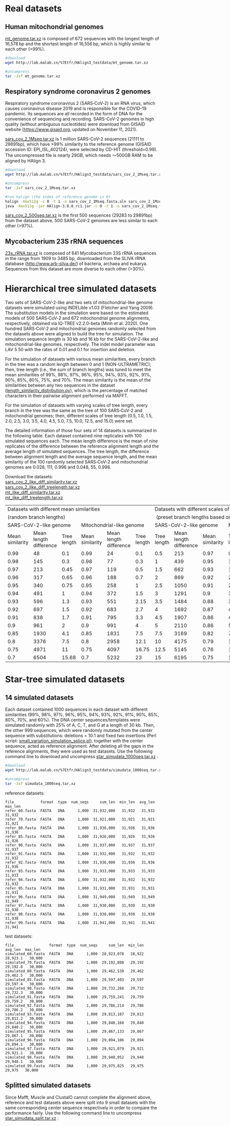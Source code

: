 # Real datasets 

## Human mitochondrial genomes

<a href="http://lab.malab.cn/%7Etfr/HAlign3_testdata/mt_genome.tar.xz" download="mt_genome.tar.xz">mt_genome.tar.xz</a> is composed of 672 sequences with the longest length of 16,578 bp and the shortest length of 16,556 bp, which is highly similar to each other  (>99%). 
```bash
#download
wget http://lab.malab.cn/%7Etfr/HAlign3_testdata/mt_genome.tar.xz

#uncompress
tar -Jxf mt_genome.tar.xz
```

## Respiratory syndrome coronavirus 2 genomes

Respiratory syndrome coronavirus 2 (SARS‑CoV‑2) is an RNA virus, which causes coronavirus disease 2019  and is responsible for the COVID-19 pandemic. Its sequences are all recorded in the form of DNA for the convenience of sequencing and recording. SARS-CoV-2 genomes in high quality (without ambiguous nucleotides) were download from GISAID website (https://www.gisaid.org, updated on November 11, 2021). 

<a href="http://lab.malab.cn/%7Etfr/HAlign3_testdata/sars_cov_2_1Mseq.tar.xz" download="sars_cov_2_1Mseq.tar.xz">sars_cov_2_1Mseq.tar.xz</a> is 1 million SARS-CoV-2 sequences (21111 to 29891bp), which have >99% similarity to the reference genome (GISAID accession ID: EPI_ISL_402124), were selected by CD-HIT (threshold=0.99). The uncompressed file is nearly 29GB, which needs ～500GB RAM to be aligned by HAlign 3. 
```bash
#download
wget http://lab.malab.cn/%7Etfr/HAlign3_testdata/sars_cov_2_1Mseq.tar.xz

#uncompress
tar -Jxf sars_cov_2_1Mseq.tar.xz

#run halign (the index of reference genome is 0)
halign -Xmx512g -c 0 -t 1 -o sars_cov_2_1Mseq.fasta.aln sars_cov_2_1Mseq.fasta   #conda version
java -Xmx512g -jar HAlign-3.0.0_rc1.jar -c 0 -t 1 -o sars_cov_2_1Mseq.fasta.aln sars_cov_2_1Mseq.fasta   #released package
```


<a href="http://lab.malab.cn/%7Etfr/HAlign3_testdata/sars_cov_2_500seq.tar.xz" download="sars_cov_2_500seq.tar.xz">sars_cov_2_500seq.tar.xz</a> is the first 500 sequences (29283 to 29891bp) from the dataset above. 500 SARS-CoV-2 genomes are less similar to each other (>97%).



## Mycobacterium 23S rRNA sequences

<a href="http://lab.malab.cn/%7Etfr/HAlign3_testdata/23s_rRNA.tar.xz" download="23s_rRNA.tar.xz">23s_rRNA.tar.xz</a> is composed of 641 Mycobacterium 23S rRNA sequences in the range from 1909 to 3485 bp, downloaded from the SLIVA rRNA database (http://www.arb-silva.de/) of bacteria, archaea and eukarya. Sequences from this dataset are more diverse to each other (>30%).



# Hierarchical tree simulated datasets


Two sets of SARS-CoV-2-like and two sets of mitochondrial-like genome datasets were simulated using INDELible v1.03 (Fletcher and Yang 2009). The substitution models in the simulation were based on the estimated models of 500 SARS‑CoV‑2 and 672 mitochondrial genome alignments, respectively, obtained via IQ-TREE v2.2.0-beta (Minh et al. 2020). One hundred SARS‑CoV‑2 and mitochondrial genomes randomly selected from the datasets above were aligned to build the tree for simulation. The simulation sequence length is 30 kb and 16 kb for the SARS-CoV-2-like and mitochondrial-like genomes, respectively. The indel model parameter was LAV 5 50 with the rates of 0.01 and 0.1 for insertion and deletion.

For the simulation of datasets with various mean similarities, every branch in the tree was a random length between 0 and 1 (NON-ULTRAMETRIC); then, tree length (i.e., the sum of branch lengths) was tuned to meet the mean similarities of 99%, 98%, 97%, 96%, 95%, 94%, 93%, 92%, 91%, 90%, 85%, 80%, 75%, and 70%. The mean similarity is the mean of the similarities between any two sequences in the dataset ([length_similarity_distribution.py](https://github.com/malabz/MSATOOLS/tree/main/length_similarity_distribution)), which is the percentage of matched characters in their pairwise alignment performed via MAFFT.

For the simulation of datasets with varying scales of tree length, every branch in the tree was the same as the tree of 100 SARS‑CoV‑2 and mitochondrial genomes; then, different scales of tree length (0.5, 1.0, 1.5, 2.0, 2.5, 3.0, 3.5, 4.0, 4.5, 5.0, 7.5, 10.0, 12.5, and 15.0) were set.

The detailed information of those four sets of 14 datasets is summarized in the following table. Each dataset contained nine replicates with 100 simulated sequences each. The mean length difference is the mean of nine replicates of the difference between the reference alignment length and the average length of simulated sequences. The tree length, the difference between alignment length and the average sequence length, and the mean similarity of the 100 randomly selected SARS‑CoV‑2 and mitochondrial genomes are 0.028, 111, 0.996 and 0.048, 55, 0.998.


Download the datasets:                                                                                    
<a href="http://lab.malab.cn/%7Etfr/HAlign3_testdata/sars_cov_2_like_diff_similarity.tar.xz" download="sars_cov_2_like_diff_similarity.tar.xz">sars_cov_2_like_diff_similarity.tar.xz</a>                               
<a href="http://lab.malab.cn/%7Etfr/HAlign3_testdata/sars_cov_2_like_diff_treelength.tar.xz" download="sars_cov_2_like_diff_treelength.tar.xz">sars_cov_2_like_diff_treelength.tar.xz</a>                                           
<a href="http://lab.malab.cn/%7Etfr/HAlign3_testdata/mt_like_diff_similarity.tar.xz" download="mt_like_diff_similarity.tar.xz">mt_like_diff_similarity.tar.xz</a>                            
<a href="http://lab.malab.cn/%7Etfr/HAlign3_testdata/mt_like_diff_treelength.tar.xz" download="mt_like_diff_treelength.tar.xz">mt_like_diff_treelength.tar.xz</a>            

<html xmlns:v="urn:schemas-microsoft-com:vml" xmlns:o="urn:schemas-microsoft-com:office:office" xmlns:x="urn:schemas-microsoft-com:office:excel" xmlns="http://www.w3.org/TR/REC-html40">
 </head>
 <body link="blue" vlink="purple">
  <table width="660" border="0" cellpadding="0" cellspacing="0" style='width:660pt;border-collapse:collapse;table-layout:fixed;'>
   <col width="55" span="12" style='mso-width-source:userset;mso-width-alt:2423;'/>
   <tr height="19.10" style='height:19.10pt;mso-height-source:userset;mso-height-alt:382;'>
    <td class="xl65" height="19.10" width="330" colspan="6" style='height:19.10pt;width:330pt;border-right:none;border-bottom:none;' x:str>Datasets with different mean similarities</td>
    <td class="xl65" width="330" colspan="6" style='width:330pt;border-right:none;border-bottom:none;' x:str>Datasets with different scales of tree length</td>
   </tr>
   <tr height="10" style='height:10.00pt;mso-height-source:userset;mso-height-alt:200;'>
    <td class="xl67" height="10" colspan="6" style='height:10.00pt;border-right:none;border-bottom:none;' x:str>(random branch lengths)</td>
    <td class="xl67" colspan="6" style='border-right:none;border-bottom:none;' x:str><span style='mso-spacerun:yes;'>&nbsp;</span><font class="font2">(preset branch lengths based on real cases)</font></td>
   </tr>
   <tr height="17.60" style='height:17.60pt;mso-height-source:userset;mso-height-alt:352;'>
    <td class="xl68" height="17.60" colspan="3" style='height:17.60pt;border-right:none;border-bottom:none;' x:str>SARS-CoV-2-like genome</td>
    <td class="xl68" colspan="3" style='border-right:none;border-bottom:none;' x:str>Mitochondrial-like genome</td>
    <td class="xl68" colspan="3" style='border-right:none;border-bottom:none;' x:str>SARS-CoV-2-like genome</td>
    <td class="xl68" colspan="3" style='border-right:none;border-bottom:none;' x:str>Mitochondrial-like genome</td>
   </tr>
   <tr height="22" style='height:22.00pt;'>
    <td class="xl69" height="22" style='height:22.00pt;' x:str>Mean similarity</td>
    <td class="xl70" x:str>Mean length difference</td>
    <td class="xl70" x:str>Tree length</td>
    <td class="xl69" x:str>Mean similarity</td>
    <td class="xl70" x:str>Mean length difference</td>
    <td class="xl70" x:str>Tree length</td>
    <td class="xl69" x:str>Tree length</td>
    <td class="xl70" x:str>Mean length difference</td>
    <td class="xl70" x:str>Mean similarity</td>
    <td class="xl69" x:str>Tree length</td>
    <td class="xl70" x:str>Mean length difference</td>
    <td class="xl70" x:str>Mean similarity</td>
   </tr>
   <tr height="17.60" style='height:17.60pt;'>
    <td class="xl71" height="17.60" style='height:17.60pt;' x:num>0.99</td>
    <td class="xl68" x:num>48</td>
    <td class="xl68" x:num>0.1</td>
    <td class="xl71" x:num>0.99</td>
    <td class="xl68" x:num>24</td>
    <td class="xl68" x:num>0.1</td>
    <td class="xl71" x:num>0.5</td>
    <td class="xl68" x:num>213</td>
    <td class="xl68" x:num>0.97</td>
    <td class="xl71" x:num>0.5</td>
    <td class="xl68" x:num>115</td>
    <td class="xl68" x:num>0.98</td>
   </tr>
   <tr height="17.60" style='height:17.60pt;'>
    <td class="xl71" height="17.60" style='height:17.60pt;' x:num>0.98</td>
    <td class="xl68" x:num>145</td>
    <td class="xl68" x:num>0.3</td>
    <td class="xl71" x:num>0.98</td>
    <td class="xl68" x:num>77</td>
    <td class="xl68" x:num>0.3</td>
    <td class="xl71" x:num>1</td>
    <td class="xl68" x:num>439</td>
    <td class="xl68" x:num>0.95</td>
    <td class="xl71" x:num>1</td>
    <td class="xl68" x:num>223</td>
    <td class="xl68" x:num>0.96</td>
   </tr>
   <tr height="17.60" style='height:17.60pt;'>
    <td class="xl71" height="17.60" style='height:17.60pt;' x:num>0.97</td>
    <td class="xl68" x:num>213</td>
    <td class="xl68" x:num>0.45</td>
    <td class="xl71" x:num>0.97</td>
    <td class="xl68" x:num>119</td>
    <td class="xl68" x:num>0.5</td>
    <td class="xl71" x:num>1.5</td>
    <td class="xl68" x:num>662</td>
    <td class="xl68" x:num>0.93</td>
    <td class="xl71" x:num>1.5</td>
    <td class="xl68" x:num>333</td>
    <td class="xl68" x:num>0.95</td>
   </tr>
   <tr height="17.60" style='height:17.60pt;'>
    <td class="xl71" height="17.60" style='height:17.60pt;' x:num>0.96</td>
    <td class="xl68" x:num>317</td>
    <td class="xl68" x:num>0.65</td>
    <td class="xl71" x:num>0.96</td>
    <td class="xl68" x:num>188</td>
    <td class="xl68" x:num>0.7</td>
    <td class="xl71" x:num>2</td>
    <td class="xl68" x:num>869</td>
    <td class="xl68" x:num>0.92</td>
    <td class="xl71" x:num>2</td>
    <td class="xl68" x:num>456</td>
    <td class="xl68" x:num>0.95</td>
   </tr>
   <tr height="17.60" style='height:17.60pt;'>
    <td class="xl71" height="17.60" style='height:17.60pt;' x:num>0.95</td>
    <td class="xl68" x:num>340</td>
    <td class="xl68" x:num>0.75</td>
    <td class="xl71" x:num>0.95</td>
    <td class="xl68" x:num>258</td>
    <td class="xl68" x:num>1</td>
    <td class="xl71" x:num>2.5</td>
    <td class="xl68" x:num>1050</td>
    <td class="xl68" x:num>0.91</td>
    <td class="xl71" x:num>2.5</td>
    <td class="xl68" x:num>553</td>
    <td class="xl68" x:num>0.94</td>
   </tr>
   <tr height="17.60" style='height:17.60pt;'>
    <td class="xl71" height="17.60" style='height:17.60pt;' x:num>0.94</td>
    <td class="xl68" x:num>491</td>
    <td class="xl68" x:num>1</td>
    <td class="xl71" x:num>0.94</td>
    <td class="xl68" x:num>372</td>
    <td class="xl68" x:num>1.5</td>
    <td class="xl71" x:num>3</td>
    <td class="xl68" x:num>1291</td>
    <td class="xl68" x:num>0.9</td>
    <td class="xl71" x:num>3</td>
    <td class="xl68" x:num>658</td>
    <td class="xl68" x:num>0.93</td>
   </tr>
   <tr height="17.60" style='height:17.60pt;'>
    <td class="xl71" height="17.60" style='height:17.60pt;' x:num>0.93</td>
    <td class="xl68" x:num>596</td>
    <td class="xl68" x:num>1.3</td>
    <td class="xl71" x:num>0.93</td>
    <td class="xl68" x:num>551</td>
    <td class="xl68" x:num>2.15</td>
    <td class="xl71" x:num>3.5</td>
    <td class="xl68" x:num>1484</td>
    <td class="xl68" x:num>0.88</td>
    <td class="xl71" x:num>3.5</td>
    <td class="xl68" x:num>769</td>
    <td class="xl68" x:num>0.93</td>
   </tr>
   <tr height="17.60" style='height:17.60pt;'>
    <td class="xl71" height="17.60" style='height:17.60pt;' x:num>0.92</td>
    <td class="xl68" x:num>697</td>
    <td class="xl68" x:num>1.5</td>
    <td class="xl71" x:num>0.92</td>
    <td class="xl68" x:num>683</td>
    <td class="xl68" x:num>2.7</td>
    <td class="xl71" x:num>4</td>
    <td class="xl68" x:num>1692</td>
    <td class="xl68" x:num>0.87</td>
    <td class="xl71" x:num>4</td>
    <td class="xl68" x:num>879</td>
    <td class="xl68" x:num>0.92</td>
   </tr>
   <tr height="17.60" style='height:17.60pt;'>
    <td class="xl71" height="17.60" style='height:17.60pt;' x:num>0.91</td>
    <td class="xl68" x:num>838</td>
    <td class="xl68" x:num>1.7</td>
    <td class="xl71" x:num>0.91</td>
    <td class="xl68" x:num>795</td>
    <td class="xl68" x:num>3.3</td>
    <td class="xl71" x:num>4.5</td>
    <td class="xl68" x:num>1907</td>
    <td class="xl68" x:num>0.86</td>
    <td class="xl71" x:num>4.5</td>
    <td class="xl68" x:num>998</td>
    <td class="xl68" x:num>0.91</td>
   </tr>
   <tr height="17.60" style='height:17.60pt;'>
    <td class="xl71" height="17.60" style='height:17.60pt;' x:num>0.9</td>
    <td class="xl68" x:num>961</td>
    <td class="xl68" x:num>2</td>
    <td class="xl71" x:num>0.9</td>
    <td class="xl68" x:num>991</td>
    <td class="xl68" x:num>4</td>
    <td class="xl71" x:num>5</td>
    <td class="xl68" x:num>2110</td>
    <td class="xl68" x:num>0.86</td>
    <td class="xl71" x:num>5</td>
    <td class="xl68" x:num>1104</td>
    <td class="xl68" x:num>0.91</td>
   </tr>
   <tr height="17.60" style='height:17.60pt;'>
    <td class="xl71" height="17.60" style='height:17.60pt;' x:num>0.85</td>
    <td class="xl68" x:num>1930</td>
    <td class="xl68" x:num>4.1</td>
    <td class="xl71" x:num>0.85</td>
    <td class="xl68" x:num>1831</td>
    <td class="xl68" x:num>7.5</td>
    <td class="xl71" x:num>7.5</td>
    <td class="xl68" x:num>3169</td>
    <td class="xl68" x:num>0.82</td>
    <td class="xl71" x:num>7.5</td>
    <td class="xl68" x:num>1630</td>
    <td class="xl68" x:num>0.89</td>
   </tr>
   <tr height="17.60" style='height:17.60pt;'>
    <td class="xl71" height="17.60" style='height:17.60pt;' x:num>0.8</td>
    <td class="xl68" x:num>3376</td>
    <td class="xl68" x:num>7.5</td>
    <td class="xl71" x:num>0.8</td>
    <td class="xl68" x:num>2958</td>
    <td class="xl68" x:num>12.1</td>
    <td class="xl71" x:num>10</td>
    <td class="xl68" x:num>4175</td>
    <td class="xl68" x:num>0.79</td>
    <td class="xl71" x:num>10</td>
    <td class="xl68" x:num>2166</td>
    <td class="xl68" x:num>0.86</td>
   </tr>
   <tr height="17.60" style='height:17.60pt;'>
    <td class="xl71" height="17.60" style='height:17.60pt;' x:num>0.75</td>
    <td class="xl68" x:num>4971</td>
    <td class="xl68" x:num>11</td>
    <td class="xl71" x:num>0.75</td>
    <td class="xl68" x:num>4097</td>
    <td class="xl68" x:num>16.75</td>
    <td class="xl71" x:num>12.5</td>
    <td class="xl68" x:num>5145</td>
    <td class="xl68" x:num>0.76</td>
    <td class="xl71" x:num>12.5</td>
    <td class="xl68" x:num>2698</td>
    <td class="xl68" x:num>0.84</td>
   </tr>
   <tr height="17.60" style='height:17.60pt;'>
    <td class="xl72" height="17.60" style='height:17.60pt;' x:num>0.7</td>
    <td class="xl73" x:num>6504</td>
    <td class="xl73" x:num>15.68</td>
    <td class="xl72" x:num>0.7</td>
    <td class="xl73" x:num>5232</td>
    <td class="xl73" x:num>23</td>
    <td class="xl72" x:num>15</td>
    <td class="xl73" x:num>6195</td>
    <td class="xl73" x:num>0.75</td>
    <td class="xl72" x:num>15</td>
    <td class="xl73" x:num>3220</td>
    <td class="xl73" x:num>0.82</td>
   </tr>
  </table>
 </body>
</html>





# Star-tree simulated datasets

## 14 simulated datasets

Each dataset contained 1000 sequences in each dataset with different similarities (99%, 98%, 97%, 96%, 95%, 94%, 93%, 92%, 91%, 90%, 85%, 80%, 70%, and 60%). The DNA center sequences/templates were simulated randomly with 25% of A, C, T, and G at a length of 30 kb. Then, the other 999 sequences, which were randomly mutated from the center sequence with substitutions: deletions = 10:1 and fixed two insertions (Perl script: [small_variation_simulation_splice.pl](https://github.com/malabz/MSATOOLS/tree/main/small_variation_simulation)), together with the center sequence, acted as reference alignment. After deleting all the gaps in the reference alignments, they were used as test datasets. Use the following command line to download and uncompress <a href="http://lab.malab.cn/%7Etfr/HAlign3_testdata/star_simudata_1000seq.tar.xz" download="star_simudata_1000seq.tar.xz">star_simudata_1000seq.tar.xz</a> :

```bash
#download
wget http://lab.malab.cn/%7Etfr/HAlign3_testdata/simudata_1000seq.tar.xz

#uncompress
tar -Jxf simudata_1000seq.tar.xz
```

reference datasets:

```
file            format  type  num_seqs     sum_len  min_len  avg_len  max_len
refer_60.fasta  FASTA   DNA      1,000  31,932,000   31,932   31,932   31,932
refer_70.fasta  FASTA   DNA      1,000  31,921,000   31,921   31,921   31,921
refer_80.fasta  FASTA   DNA      1,000  31,936,000   31,936   31,936   31,936
refer_85.fasta  FASTA   DNA      1,000  31,926,000   31,926   31,926   31,926
refer_90.fasta  FASTA   DNA      1,000  31,937,000   31,937   31,937   31,937
refer_91.fasta  FASTA   DNA      1,000  31,932,000   31,932   31,932   31,932
refer_92.fasta  FASTA   DNA      1,000  31,936,000   31,936   31,936   31,936
refer_93.fasta  FASTA   DNA      1,000  31,933,000   31,933   31,933   31,933
refer_94.fasta  FASTA   DNA      1,000  31,932,000   31,932   31,932   31,932
refer_95.fasta  FASTA   DNA      1,000  31,931,000   31,931   31,931   31,931
refer_96.fasta  FASTA   DNA      1,000  31,949,000   31,949   31,949   31,949
refer_97.fasta  FASTA   DNA      1,000  31,930,000   31,930   31,930   31,930
refer_98.fasta  FASTA   DNA      1,000  31,938,000   31,938   31,938   31,938
refer_99.fasta  FASTA   DNA      1,000  31,941,000   31,941   31,941   31,941
```

test datasets:

```
file                format  type  num_seqs     sum_len  min_len   avg_len  max_len
simulated_60.fasta  FASTA   DNA      1,000  28,923,078   28,922  28,923.1   30,000
simulated_70.fasta  FASTA   DNA      1,000  29,192,808   29,192  29,192.8   30,000
simulated_80.fasta  FASTA   DNA      1,000  29,462,538   29,462  29,462.5   30,000
simulated_85.fasta  FASTA   DNA      1,000  29,597,403   29,597  29,597.4   30,000
simulated_90.fasta  FASTA   DNA      1,000  29,732,268   29,732  29,732.3   30,000
simulated_91.fasta  FASTA   DNA      1,000  29,759,241   29,759  29,759.2   30,000
simulated_92.fasta  FASTA   DNA      1,000  29,786,214   29,786  29,786.2   30,000
simulated_93.fasta  FASTA   DNA      1,000  29,813,187   29,813  29,813.2   30,000
simulated_94.fasta  FASTA   DNA      1,000  29,840,160   29,840  29,840.2   30,000
simulated_95.fasta  FASTA   DNA      1,000  29,867,133   29,867  29,867.1   30,000
simulated_96.fasta  FASTA   DNA      1,000  29,894,106   29,894  29,894.1   30,000
simulated_97.fasta  FASTA   DNA      1,000  29,921,079   29,921  29,921.1   30,000
simulated_98.fasta  FASTA   DNA      1,000  29,948,052   29,948  29,948.1   30,000
simulated_99.fasta  FASTA   DNA      1,000  29,975,025   29,975    29,975   30,000
```



## Splitted simulated datasets

Since Mafft, Muscle and ClustalO cannot complete the alignment above, reference and test datasets above were split into 9 small datasets with the same corresponding center sequence respectively in order to compare the performance fairly. Use the following command line to uncompress <a href="http://lab.malab.cn/%7Etfr/HAlign3_testdata/star_simudata_split.tar.xz" download="star_simudata_split.tar.xz">star_simudata_split.tar.xz</a> :

